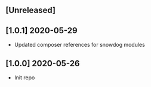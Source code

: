 ## [Unreleased]

## [1.0.1] 2020-05-29
* Updated composer references for snowdog modules

## [1.0.0] 2020-05-26
* Init repo
